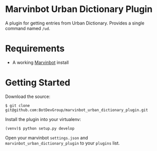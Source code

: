 # Marvinbot Urban Dictionary Plugin

A plugin for getting entries from Urban Dictionary. Provides a single command named `/ud`.

# Requirements

-   A working [Marvinbot](https://github.com/BotDevGroup/marvin) install

# Getting Started

Download the source:

```
$ git clone git@github.com:BotDevGroup/marvinbot_urban_dictionary_plugin.git
```

Install the plugin into your virtualenv:

```
(venv)$ python setup.py develop
```

Open your marvinbot `settings.json` and `marvinbot_urban_dictionary_plugin` to your `plugins` list.
